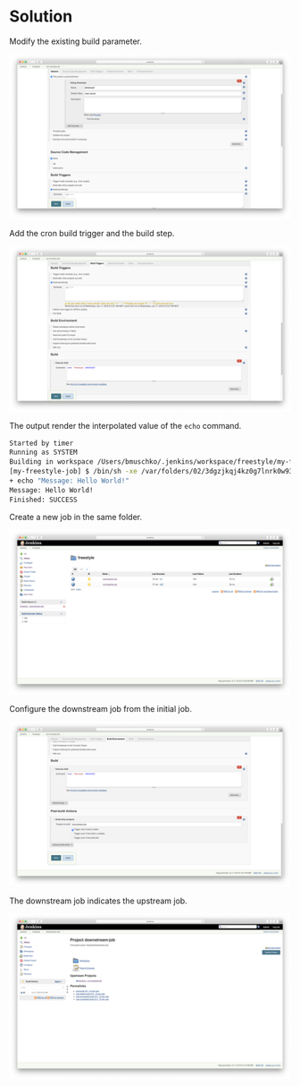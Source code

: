 # Solution

Modify the existing build parameter.

![String Parameter](./images/string-parameter.png)

Add the cron build trigger and the build step.

![Build Trigger And Step](./images/build-trigger-and-step.png)

The output render the interpolated value of the `echo` command.

```bash
Started by timer
Running as SYSTEM
Building in workspace /Users/bmuschko/.jenkins/workspace/freestyle/my-freestyle-job
[my-freestyle-job] $ /bin/sh -xe /var/folders/02/3dgzjkqj4kz0g7lnrk0w93c00000gn/T/jenkins3548490840940668236.sh
+ echo "Message: Hello World!"
Message: Hello World!
Finished: SUCCESS
```

Create a new job in the same folder.

![Both Jobs In Folder](./images/both-jobs-in-folder.png)

Configure the downstream job from the initial job.

![Downstream Job Configuration](./images/build-downstream.png)

The downstream job indicates the upstream job.

![Downstream Build Information](./images/executed-downstream-job.png)
